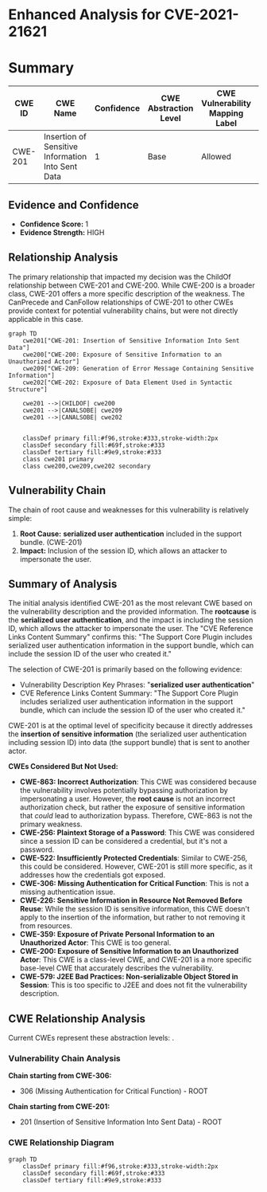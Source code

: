 # Enhanced Analysis for CVE-2021-21621

# Summary
| CWE ID | CWE Name | Confidence | CWE Abstraction Level | CWE Vulnerability Mapping Label | CWE-Vulnerability Mapping Notes |
|---|---|---|---|---|---|
| CWE-201 | Insertion of Sensitive Information Into Sent Data | 1 | Base | Allowed | Primary CWE |

## Evidence and Confidence

*   **Confidence Score:** 1
*   **Evidence Strength:** HIGH

## Relationship Analysis
The primary relationship that impacted my decision was the ChildOf relationship between CWE-201 and CWE-200. While CWE-200 is a broader class, CWE-201 offers a more specific description of the weakness. The CanPrecede and CanFollow relationships of CWE-201 to other CWEs provide context for potential vulnerability chains, but were not directly applicable in this case.

```mermaid
graph TD
    cwe201["CWE-201: Insertion of Sensitive Information Into Sent Data"]
    cwe200["CWE-200: Exposure of Sensitive Information to an Unauthorized Actor"]
    cwe209["CWE-209: Generation of Error Message Containing Sensitive Information"]
    cwe202["CWE-202: Exposure of Data Element Used in Syntactic Structure"]
    
    cwe201 -->|CHILDOF| cwe200
    cwe201 -->|CANALSOBE| cwe209
    cwe201 -->|CANALSOBE| cwe202
    

    classDef primary fill:#f96,stroke:#333,stroke-width:2px
    classDef secondary fill:#69f,stroke:#333
    classDef tertiary fill:#9e9,stroke:#333
    class cwe201 primary
    class cwe200,cwe209,cwe202 secondary
```

## Vulnerability Chain
The chain of root cause and weaknesses for this vulnerability is relatively simple:
  1. **Root Cause:** **serialized user authentication** included in the support bundle. (CWE-201)
  2. **Impact:** Inclusion of the session ID, which allows an attacker to impersonate the user.

## Summary of Analysis
The initial analysis identified CWE-201 as the most relevant CWE based on the vulnerability description and the provided information. The **rootcause** is the **serialized user authentication**, and the impact is including the session ID, which allows the attacker to impersonate the user.
The "CVE Reference Links Content Summary" confirms this: "The Support Core Plugin includes serialized user authentication information in the support bundle, which can include the session ID of the user who created it."

The selection of CWE-201 is primarily based on the following evidence:
  - Vulnerability Description Key Phrases: "**serialized user authentication**"
  - CVE Reference Links Content Summary: "The Support Core Plugin includes serialized user authentication information in the support bundle, which can include the session ID of the user who created it."

CWE-201 is at the optimal level of specificity because it directly addresses the **insertion of sensitive information** (the serialized user authentication including session ID) into data (the support bundle) that is sent to another actor.

**CWEs Considered But Not Used:**

*   **CWE-863: Incorrect Authorization**: This CWE was considered because the vulnerability involves potentially bypassing authorization by impersonating a user. However, the **root cause** is not an incorrect authorization check, but rather the exposure of sensitive information that *could* lead to authorization bypass. Therefore, CWE-863 is not the primary weakness.
*   **CWE-256: Plaintext Storage of a Password**: This CWE was considered since a session ID can be considered a credential, but it's not a password.
*   **CWE-522: Insufficiently Protected Credentials**: Similar to CWE-256, this could be considered. However, CWE-201 is still more specific, as it addresses how the credentials got exposed.
*   **CWE-306: Missing Authentication for Critical Function**: This is not a missing authentication issue.
*   **CWE-226: Sensitive Information in Resource Not Removed Before Reuse**: While the session ID is sensitive information, this CWE doesn't apply to the insertion of the information, but rather to not removing it from resources.
*   **CWE-359: Exposure of Private Personal Information to an Unauthorized Actor**: This CWE is too general.
*   **CWE-200: Exposure of Sensitive Information to an Unauthorized Actor**: This CWE is a class-level CWE, and CWE-201 is a more specific base-level CWE that accurately describes the vulnerability.
*   **CWE-579: J2EE Bad Practices: Non-serializable Object Stored in Session**: This is too specific to J2EE and does not fit the vulnerability description.


## CWE Relationship Analysis

Current CWEs represent these abstraction levels: .


### Vulnerability Chain Analysis

**Chain starting from CWE-306:**
- 306 (Missing Authentication for Critical Function) - ROOT


**Chain starting from CWE-201:**
- 201 (Insertion of Sensitive Information Into Sent Data) - ROOT



### CWE Relationship Diagram

```mermaid
graph TD
    classDef primary fill:#f96,stroke:#333,stroke-width:2px
    classDef secondary fill:#69f,stroke:#333
    classDef tertiary fill:#9e9,stroke:#333
```